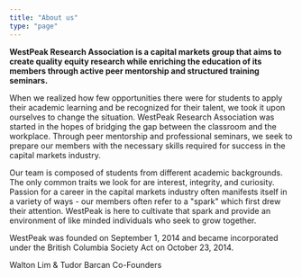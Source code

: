 ```yaml
---
title: "About us"
type: "page"
---
```


**WestPeak Research Association is a capital markets group that aims to create quality equity research while enriching the education of its members through active peer mentorship and structured training seminars.**
 

When we realized how few opportunities there were for students to apply their academic learning and be recognized for their talent, we took it upon ourselves to change the situation. WestPeak Research Association was started in the hopes of bridging the gap between the classroom and the workplace. Through peer mentorship and professional seminars, we seek to prepare our members with the necessary skills required for success in the capital markets industry.

 
Our team is composed of students from different academic backgrounds. The only common traits we look for are interest, integrity, and curiosity. Passion for a career in the capital markets industry often manifests itself in a variety of ways - our members often refer to a "spark" which first drew their attention. WestPeak is here to cultivate that spark and provide an environment of like minded individuals who seek to grow together.

 
WestPeak was founded on September 1, 2014 and became incorporated under the British Columbia Society Act on October 23, 2014. 


Walton Lim & Tudor Barcan
Co-Founders